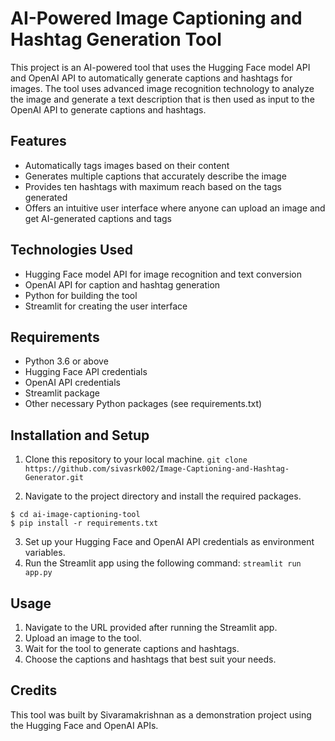 # AI-Powered Image Captioning and Hashtag Generation Tool

This project is an AI-powered tool that uses the Hugging Face model API and OpenAI API to automatically generate captions and hashtags for images. The tool uses advanced image recognition technology to analyze the image and generate a text description that is then used as input to the OpenAI API to generate captions and hashtags.

## Features

- Automatically tags images based on their content
- Generates multiple captions that accurately describe the image
- Provides ten hashtags with maximum reach based on the tags generated
- Offers an intuitive user interface where anyone can upload an image and get AI-generated captions and tags

## Technologies Used

- Hugging Face model API for image recognition and text conversion
- OpenAI API for caption and hashtag generation
- Python for building the tool
- Streamlit for creating the user interface

## Requirements

- Python 3.6 or above
- Hugging Face API credentials
- OpenAI API credentials
- Streamlit package
- Other necessary Python packages (see requirements.txt)

## Installation and Setup

1. Clone this repository to your local machine.
`git clone https://github.com/sivasrk002/Image-Captioning-and-Hashtag-Generator.git`

2. Navigate to the project directory and install the required packages.
````
$ cd ai-image-captioning-tool
$ pip install -r requirements.txt
````

3. Set up your Hugging Face and OpenAI API credentials as environment variables.
4. Run the Streamlit app using the following command:
`streamlit run app.py`

## Usage

1. Navigate to the URL provided after running the Streamlit app.
2. Upload an image to the tool.
3. Wait for the tool to generate captions and hashtags.
4. Choose the captions and hashtags that best suit your needs.

## Credits

This tool was built by Sivaramakrishnan as a demonstration project using the Hugging Face and OpenAI APIs.

